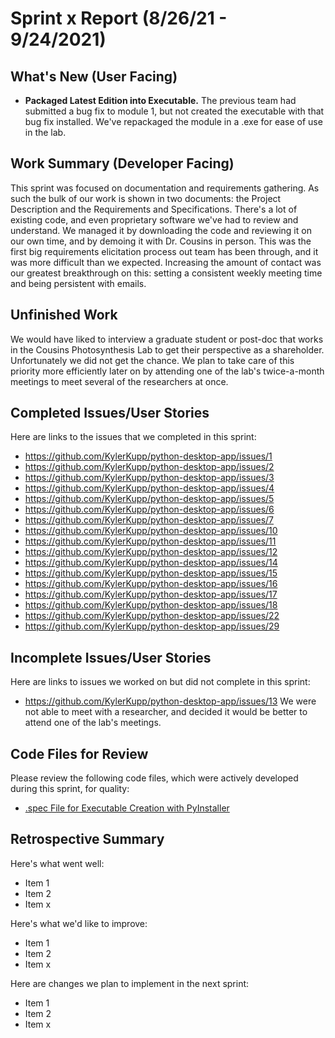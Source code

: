 # Sprint x Report (8/26/21 - 9/24/2021)

## What's New (User Facing)
 - **Packaged Latest Edition into Executable.** The previous team had submitted a bug fix to module 1, but not created the executable with that bug fix installed. We've repackaged the module in a .exe for ease of use in the lab. 

## Work Summary (Developer Facing)
This sprint was focused on documentation and requirements gathering. As such the bulk of our work is shown in two documents: the Project Description and the Requirements and Specifications. There's a lot of existing code, and even proprietary software we've had to review and understand. We managed it by downloading the code and reviewing it on our own time, and by demoing it with Dr. Cousins in person. This was the first big requirements elicitation process out team has been through, and it was more difficult than we expected. Increasing the amount of contact was our greatest breakthrough on this: setting a consistent weekly meeting time and being persistent with emails.

## Unfinished Work
We would have liked to interview a graduate student or post-doc that works in the Cousins Photosynthesis Lab to get their perspective as a shareholder. Unfortunately we did not get the chance. We plan to take care of this priority more efficiently later on by attending one of the lab's twice-a-month meetings to meet several of the researchers at once.

## Completed Issues/User Stories
Here are links to the issues that we completed in this sprint:

 - https://github.com/KylerKupp/python-desktop-app/issues/1
 - https://github.com/KylerKupp/python-desktop-app/issues/2
 - https://github.com/KylerKupp/python-desktop-app/issues/3
 - https://github.com/KylerKupp/python-desktop-app/issues/4
 - https://github.com/KylerKupp/python-desktop-app/issues/5
 - https://github.com/KylerKupp/python-desktop-app/issues/6
 - https://github.com/KylerKupp/python-desktop-app/issues/7
 - https://github.com/KylerKupp/python-desktop-app/issues/10
 - https://github.com/KylerKupp/python-desktop-app/issues/11
 - https://github.com/KylerKupp/python-desktop-app/issues/12
 - https://github.com/KylerKupp/python-desktop-app/issues/14
 - https://github.com/KylerKupp/python-desktop-app/issues/15
 - https://github.com/KylerKupp/python-desktop-app/issues/16
 - https://github.com/KylerKupp/python-desktop-app/issues/17
 - https://github.com/KylerKupp/python-desktop-app/issues/18
 - https://github.com/KylerKupp/python-desktop-app/issues/22
 - https://github.com/KylerKupp/python-desktop-app/issues/29
 
 ## Incomplete Issues/User Stories
 Here are links to issues we worked on but did not complete in this sprint:
 
 * https://github.com/KylerKupp/python-desktop-app/issues/13 We were not able to meet with a researcher, and decided it would be better to attend one of the lab's meetings.

## Code Files for Review
Please review the following code files, which were actively developed during this sprint, for quality:
 * [.spec File for Executable Creation with PyInstaller](https://github.com/KylerKupp/python-desktop-app/blob/main/22-23application/main.spec)
 
## Retrospective Summary
Here's what went well:
  * Item 1
  * Item 2
  * Item x
 
Here's what we'd like to improve:
   * Item 1
   * Item 2
   * Item x
  
Here are changes we plan to implement in the next sprint:
   * Item 1
   * Item 2
   * Item x